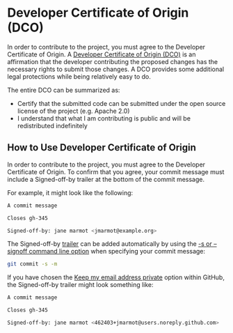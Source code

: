 # Developer Certificate of Origin (DCO)
In order to contribute to the project, you must agree to the Developer Certificate of Origin. A [Developer Certificate of Origin (DCO)](https://developercertificate.org/)
is an affirmation that the developer contributing the proposed changes has the necessary rights to submit those changes.
A DCO provides some additional legal protections while being relatively easy to do. 

The entire DCO can be summarized as:
- Certify that the submitted code can be submitted under the open source license of the project (e.g. Apache 2.0)
- I understand that what I am contributing is public and will be redistributed indefinitely


## How to Use Developer Certificate of Origin
In order to contribute to the project, you must agree to the Developer Certificate of Origin. To confirm that you agree, your commit message must include a Signed-off-by trailer at the bottom of the commit message. 

For example, it might look like the following:
```bash
A commit message

Closes gh-345

Signed-off-by: jane marmot <jmarmot@example.org>
```

The Signed-off-by [trailer](https://git-scm.com/docs/git-interpret-trailers) can be added automatically by using the [-s or –signoff command line option](https://git-scm.com/docs/git-commit/2.13.7#Documentation/git-commit.txt--s) when specifying your commit message:
```bash
git commit -s -m
```
If you have chosen the [Keep my email address private](https://docs.github.com/en/account-and-profile/setting-up-and-managing-your-personal-account-on-github/managing-email-preferences/setting-your-commit-email-address#about-commit-email-addresses) option within GitHub, the Signed-off-by trailer might look something like:
```bash
A commit message

Closes gh-345

Signed-off-by: jane marmot <462403+jmarmot@users.noreply.github.com>
```
